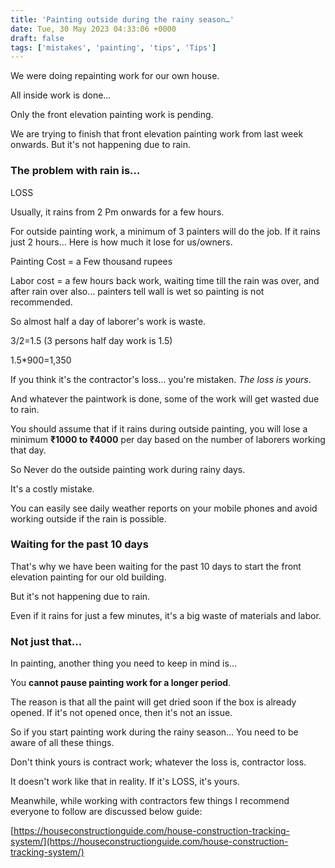 ```yaml
---
title: 'Painting outside during the rainy season…'
date: Tue, 30 May 2023 04:33:06 +0000
draft: false
tags: ['mistakes', 'painting', 'tips', 'Tips']
---
```


We were doing repainting work for our own house.

All inside work is done…

Only the front elevation painting work is pending.

We are trying to finish that front elevation painting work from last week onwards. But it's not happening due to rain.

### The problem with rain is…  
LOSS

Usually, it rains from 2 Pm onwards for a few hours.

For outside painting work, a minimum of 3 painters will do the job. If it rains just 2 hours… Here is how much it lose for us/owners.

Painting Cost = a Few thousand rupees

Labor cost = a few hours back work, waiting time till the rain was over, and after rain over also… painters tell wall is wet so painting is not recommended.

So almost half a day of laborer's work is waste.

3/2=1.5 (3 persons half day work is 1.5)

1.5\*900=1,350

If you think it's the contractor's loss… you're mistaken. _The loss is yours_.

And whatever the paintwork is done, some of the work will get wasted due to rain.

You should assume that if it rains during outside painting, you will lose a minimum **₹1000 to ₹4000** per day based on the number of laborers working that day.

So Never do the outside painting work during rainy days.

It's a costly mistake.

You can easily see daily weather reports on your mobile phones and avoid working outside if the rain is possible.

### Waiting for the past 10 days

That's why we have been waiting for the past 10 days to start the front elevation painting for our old building.

But it's not happening due to rain.

Even if it rains for just a few minutes, it's a big waste of materials and labor.

### Not just that…

In painting, another thing you need to keep in mind is…

You **cannot pause painting work for a longer period**.

The reason is that all the paint will get dried soon if the box is already opened. If it's not opened once, then it's not an issue.

So if you start painting work during the rainy season… You need to be aware of all these things.

Don't think yours is contract work; whatever the loss is, contractor loss. 

It doesn't work like that in reality. If it's LOSS, it's yours.

Meanwhile, while working with contractors few things I recommend everyone to follow are discussed below guide:

[https://houseconstructionguide.com/house-construction-tracking-system/](https://houseconstructionguide.com/house-construction-tracking-system/)